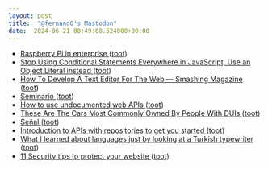 ```yaml
---
layout: post
title:  "@fernand0's Mastodon"
date:  2024-06-21 08:49:08.524000+00:00
---
```

*  [Raspberry Pi in enterprise   ](https://www.raspberrypi.com/news/raspberry-pi-in-the-enterprise/) ([toot](https://mastodon.social/@fernand0/112653746079328594))
*  [Stop Using Conditional Statements Everywhere in JavaScript, Use an Object Literal instead ](https://neelesh-arora.medium.com/stop-using-conditional-statements-everywhere-in-javascript-use-an-object-literal-instead-e780debcda1) ([toot](https://mastodon.social/@fernand0/112652051466310707))
*  [How To Develop A Text Editor For The Web — Smashing Magazine ](https://www.smashingmagazine.com/2022/02/develop-text-editor-web) ([toot](https://mastodon.social/@fernand0/112650132940459713))
*  [Seminario ](https://avecesunafoto.wordpress.com/2024/06/20/seminario) ([toot](https://mastodon.social/@fernand0/112650031976209529))
*  [How to use undocumented web APIs ](https://jvns.ca/blog/2022/03/10/how-to-use-undocumented-web-apis/?ref=refin) ([toot](https://mastodon.social/@fernand0/112649934575472029))
*  [These Are The Cars Most Commonly Owned By People With DUIs ](https://jalopnik.com/these-are-the-cars-most-commonly-owned-by-people-with-d-184862261) ([toot](https://mastodon.social/@fernand0/112649640861443672))
*  [Señal ](https://www.flickr.com/photos/fernand0/53794558091) ([toot](https://mastodon.social/@fernand0/112649475740609654))
*  [Introduction to APIs with repositories to get you started ](https://dev.to/surajondev/introduction-to-apis-with-repositories-to-get-you-started-2f9) ([toot](https://mastodon.social/@fernand0/112649315829786571))
*  [What I learned about languages just by looking at a Turkish typewriter ](https://mwichary.medium.com/what-i-learned-about-languages-just-by-looking-at-a-turkish-typewriter-fc840aab1b0) ([toot](https://mastodon.social/@fernand0/112648718849499550))
*  [11 Security tips to protect your website ](https://dev.to/dumboprogrammer/security-tips-to-protect-your-website-50n) ([toot](https://mastodon.social/@fernand0/112648565324794170))

